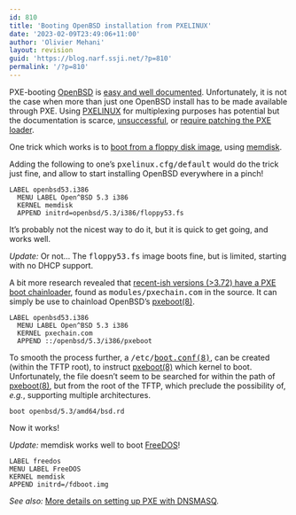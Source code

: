 ```yaml
---
id: 810
title: 'Booting OpenBSD installation from PXELINUX'
date: '2023-02-09T23:49:06+11:00'
author: 'Olivier Mehani'
layout: revision
guid: 'https://blog.narf.ssji.net/?p=810'
permalink: '/?p=810'
---
```


PXE-booting [OpenBSD](http://www.openbsd.org) is [easy and well documented](http://www.openbsd.org/cgi-bin/man.cgi?query=pxeboot&sektion=8&arch=i386). Unfortunately, it is not the case when more than just one OpenBSD install has to be made available through PXE. Using [PXELINUX](http://www.syslinux.org/wiki/index.php/PXELINUX) for multiplexing purposes has potential but the documentation is scarce, [unsuccessful](http://linux.derkeiler.com/Mailing-Lists/Debian/2008-01/msg02329.html), or [require patching the PXE loader](http://www.thegibson.org/blog/archives/10).

One trick which works is to [boot from a floppy disk image](http://www.smop.co.uk/mediawiki/index.php/PXE_booting_floppy_images), using [memdisk](http://www.syslinux.org/wiki/index.php/MEMDISK).

Adding the following to one’s <tt>pxelinux.cfg/default</tt> would do the trick just fine, and allow to start installing OpenBSD everywhere in a pinch!

```
LABEL openbsd53.i386
  MENU LABEL Open^BSD 5.3 i386
  KERNEL memdisk
  APPEND initrd=openbsd/5.3/i386/floppy53.fs
```

It’s probably not the nicest way to do it, but it is quick to get going, and works well.

*Update:* Or not… The <tt>floppy53.fs</tt> image boots fine, but is limited, starting with no DHCP support.

A bit more research revealed that [recent-ish versions (&gt;3.72) have a PXE boot chainloader](http://reboot.pro/topic/8088-multiple-pxelinux0-in-one-px-envoirement/?p=68789), found as <tt>modules/pxechain.com</tt> in the source. It can simply be use to chainload OpenBSD’s [pxeboot(8)](http://www.openbsd.org/cgi-bin/man.cgi?query=pxeboot&sektion=8&arch=amd64).

```
LABEL openbsd53.i386
  MENU LABEL Open^BSD 5.3 i386
  KERNEL pxechain.com
  APPEND ::/openbsd/5.3/i386/pxeboot
```

To smooth the process further, a <tt>/etc/[boot.conf(8)](http://www.openbsd.org/cgi-bin/man.cgi?query=boot.conf&sektion=8&arch=amd64)</tt>, can be created (within the TFTP root), to instruct [pxeboot(8)](http://www.openbsd.org/cgi-bin/man.cgi?query=pxeboot&sektion=8&arch=amd64) which kernel to boot. Unfortunately, the file doesn’t seem to be searched for within the path of [pxeboot(8)](http://www.openbsd.org/cgi-bin/man.cgi?query=pxeboot&sektion=8&arch=amd64), but from the root of the TFTP, which preclude the possibility of, *e.g.*, supporting multiple architectures.

```
boot openbsd/5.3/amd64/bsd.rd
```

Now it works!

*Update:* memdisk works well to boot [FreeDOS](http://www.freedos.org)!

```
LABEL freedos
MENU LABEL FreeDOS
KERNEL memdisk
APPEND initrd=/fdboot.img
```

*See also:* [More details on setting up PXE with DNSMASQ](https://blog.narf.ssji.net/2017/08/mitel-5212-sip-client-fritzbox-7390/).